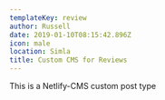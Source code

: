 ```yaml
---
templateKey: review
author: Russell
date: 2019-01-10T08:15:42.896Z
icon: male
location: Simla
title: Custom CMS for Reviews
---
```

This is a Netlify-CMS custom post type
